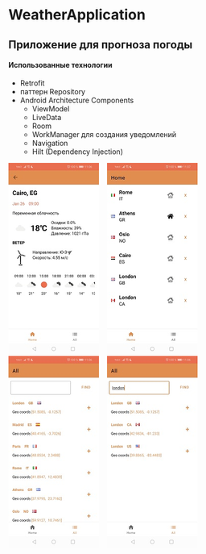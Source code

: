 # WeatherApplication
## Приложение для прогноза погоды
#### Использованные технологии

+ Retrofit
+ паттерн Repository
+ Android Architecture Components
  + ViewModel
  + LiveData
  + Room
  + WorkManager для создания уведомлений 
  + Navigation
  + Hilt (Dependency Injection)

![Альтернативный текст](screenshots/1.jpg) &nbsp;&nbsp;  ![Альтернативный текст](screenshots/2.jpg) &nbsp;&nbsp;
![Альтернативный текст](screenshots/3.jpg) &nbsp;&nbsp;   ![Альтернативный текст](screenshots/4.jpg) 

 
